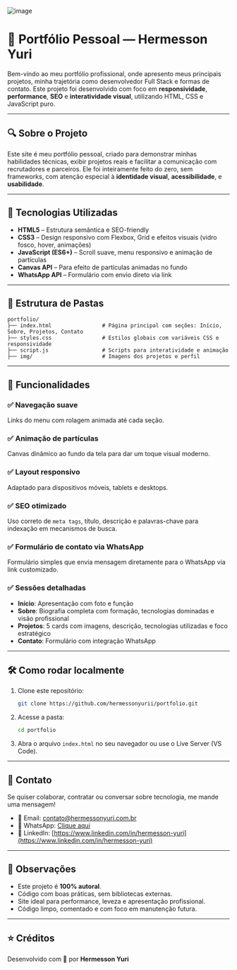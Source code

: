 ![image](https://github.com/user-attachments/assets/e1db4ebf-21f5-4f95-a718-e900137ecb73)

# 💼 Portfólio Pessoal — Hermesson Yuri

Bem-vindo ao meu portfólio profissional, onde apresento meus principais projetos, minha trajetória como desenvolvedor Full Stack e formas de contato. Este projeto foi desenvolvido com foco em **responsividade**, **performance**, **SEO** e **interatividade visual**, utilizando HTML, CSS e JavaScript puro.

---

## 🔍 Sobre o Projeto

Este site é meu portfólio pessoal, criado para demonstrar minhas habilidades técnicas, exibir projetos reais e facilitar a comunicação com recrutadores e parceiros. Ele foi inteiramente feito do zero, sem frameworks, com atenção especial à **identidade visual**, **acessibilidade**, e **usabilidade**.

---

## 🚀 Tecnologias Utilizadas

- **HTML5** – Estrutura semântica e SEO-friendly
- **CSS3** – Design responsivo com Flexbox, Grid e efeitos visuais (vidro fosco, hover, animações)
- **JavaScript (ES6+)** – Scroll suave, menu responsivo e animação de partículas
- **Canvas API** – Para efeito de partículas animadas no fundo
- **WhatsApp API** – Formulário com envio direto via link

---

## 🧱 Estrutura de Pastas

```
portfolio/
├── index.html                # Página principal com seções: Início, Sobre, Projetos, Contato
├── styles.css                # Estilos globais com variáveis CSS e responsividade
├── script.js                 # Scripts para interatividade e animação
├── img/                      # Imagens dos projetos e perfil
```

---

## 🎯 Funcionalidades

### ✅ Navegação suave
Links do menu com rolagem animada até cada seção.

### ✅ Animação de partículas
Canvas dinâmico ao fundo da tela para dar um toque visual moderno.

### ✅ Layout responsivo
Adaptado para dispositivos móveis, tablets e desktops.

### ✅ SEO otimizado
Uso correto de `meta tags`, título, descrição e palavras-chave para indexação em mecanismos de busca.

### ✅ Formulário de contato via WhatsApp
Formulário simples que envia mensagem diretamente para o WhatsApp via link customizado.

### ✅ Sessões detalhadas
- **Início**: Apresentação com foto e função
- **Sobre**: Biografia completa com formação, tecnologias dominadas e visão profissional
- **Projetos**: 5 cards com imagens, descrição, tecnologias utilizadas e foco estratégico
- **Contato**: Formulário com integração WhatsApp

---

## 🛠️ Como rodar localmente

1. Clone este repositório:
   ```bash
   git clone https://github.com/hermessonyurii/portfolio.git
   ```

2. Acesse a pasta:
   ```bash
   cd portfolio
   ```

3. Abra o arquivo `index.html` no seu navegador ou use o Live Server (VS Code).

---

## 📩 Contato

Se quiser colaborar, contratar ou conversar sobre tecnologia, me mande uma mensagem!

- 📧 Email: contato@hermessonyuri.com.br  
- 💬 WhatsApp: [Clique aqui](https://wa.link/mraugo)  
- 💼 LinkedIn: [https://www.linkedin.com/in/hermesson-yuri](https://www.linkedin.com/in/hermesson-yuri)

---

## 📌 Observações

- Este projeto é **100% autoral**.
- Código com boas práticas, sem bibliotecas externas.
- Site ideal para performance, leveza e apresentação profissional.
- Código limpo, comentado e com foco em manutenção futura.

---

## ⭐ Créditos

Desenvolvido com 💙 por **Hermesson Yuri**
